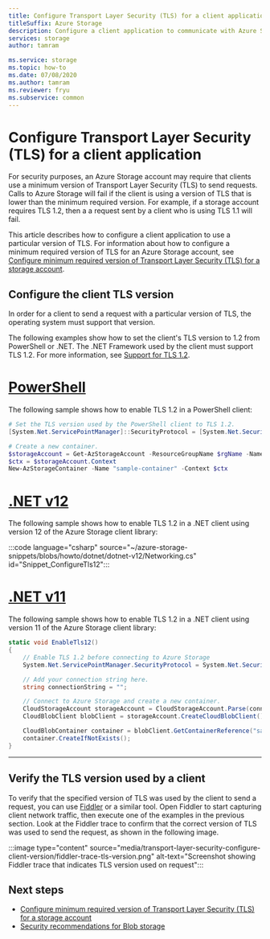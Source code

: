 ```yaml
---
title: Configure Transport Layer Security (TLS) for a client application
titleSuffix: Azure Storage
description: Configure a client application to communicate with Azure Storage using a minimum version of Transport Layer Security (TLS).
services: storage
author: tamram

ms.service: storage
ms.topic: how-to
ms.date: 07/08/2020
ms.author: tamram
ms.reviewer: fryu
ms.subservice: common
---
```


# Configure Transport Layer Security (TLS) for a client application

For security purposes, an Azure Storage account may require that clients use a minimum version of Transport Layer Security (TLS) to send requests. Calls to Azure Storage will fail if the client is using a version of TLS that is lower than the minimum required version. For example, if a storage account requires TLS 1.2, then a a request sent by a client who is using TLS 1.1 will fail.

This article describes how to configure a client application to use a particular version of TLS. For information about how to configure a minimum required version of TLS for an Azure Storage account, see [Configure minimum required version of Transport Layer Security (TLS) for a storage account](transport-layer-security-configure-minimum-version.md).

## Configure the client TLS version

In order for a client to send a request with a particular version of TLS, the operating system must support that version.

The following examples show how to set the client's TLS version to 1.2 from PowerShell or .NET. The .NET Framework used by the client must support TLS 1.2. For more information, see [Support for TLS 1.2](/dotnet/framework/network-programming/tls#support-for-tls-12).

# [PowerShell](#tab/powershell)

The following sample shows how to enable TLS 1.2 in a PowerShell client:

```powershell
# Set the TLS version used by the PowerShell client to TLS 1.2.
[System.Net.ServicePointManager]::SecurityProtocol = [System.Net.SecurityProtocolType]::Tls12;

# Create a new container.
$storageAccount = Get-AzStorageAccount -ResourceGroupName $rgName -Name $accountName
$ctx = $storageAccount.Context
New-AzStorageContainer -Name "sample-container" -Context $ctx
```

# [.NET v12](#tab/dotnet)

The following sample shows how to enable TLS 1.2 in a .NET client using version 12 of the Azure Storage client library:

:::code language="csharp" source="~/azure-storage-snippets/blobs/howto/dotnet/dotnet-v12/Networking.cs" id="Snippet_ConfigureTls12":::

# [.NET v11](#tab/dotnet11)

The following sample shows how to enable TLS 1.2 in a .NET client using version 11 of the Azure Storage client library:

```csharp
static void EnableTls12()
{
    // Enable TLS 1.2 before connecting to Azure Storage
    System.Net.ServicePointManager.SecurityProtocol = System.Net.SecurityProtocolType.Tls12;

    // Add your connection string here.
    string connectionString = "";

    // Connect to Azure Storage and create a new container.
    CloudStorageAccount storageAccount = CloudStorageAccount.Parse(connectionString);
    CloudBlobClient blobClient = storageAccount.CreateCloudBlobClient();

    CloudBlobContainer container = blobClient.GetContainerReference("sample-container");
    container.CreateIfNotExists();
}
```

---

## Verify the TLS version used by a client

To verify that the specified version of TLS was used by the client to send a request, you can use [Fiddler](https://www.telerik.com/fiddler) or a similar tool. Open Fiddler to start capturing client network traffic, then execute one of the examples in the previous section. Look at the Fiddler trace to confirm that the correct version of TLS was used to send the request, as shown in the following image.

:::image type="content" source="media/transport-layer-security-configure-client-version/fiddler-trace-tls-version.png" alt-text="Screenshot showing Fiddler trace that indicates TLS version used on request":::

## Next steps

- [Configure minimum required version of Transport Layer Security (TLS) for a storage account](transport-layer-security-configure-minimum-version.md)
- [Security recommendations for Blob storage](../blobs/security-recommendations.md)
